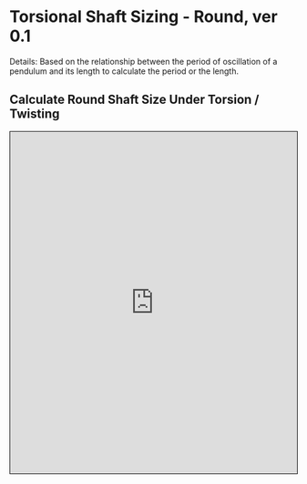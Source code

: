 # Torsional Shaft Sizing - Round, ver 0.1
Details: Based on the relationship between the period of oscillation of a pendulum and its length to calculate the period or the length.

## Calculate Round Shaft Size Under Torsion / Twisting

<iframe src="https://v2.donwen.com/embed/c-20220623.043548671-e3d-0184c7-5eaa08"
  width="100%" height="600" style="border:1px solid black;">
</iframe>

